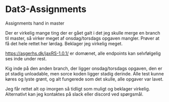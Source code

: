 # Dat3-Assignments
Assignments hand in master


Der er virkelig mange ting der er gået galt i det jeg skulle merge en branch til master, så virker meget af onsdag/torsdags opgaven mangler. Prøver at få det hele rettet her lørdag. Beklager jeg virkelig meget. 


https://asgerhs.dk/jaxRS-1.0.1/ er domænet, alle endpoints kan selvfølgelig ses inde under rest. 

Kig inde på den anden branch, der ligger onsdag/torsdags opgaven, den er pt stadig unloadable, men sorce koden ligger stadig derinde. Alle test kunne køres og lyste grønt, og alt fungerede som det skulle, alle opgaver var lavet. 

Jeg får rettet alt op imorgen så tidligt som muligt og beklager virkelig. Alternativt kan jeg kontaktes på slack eller discord ved spørgsmål. 
